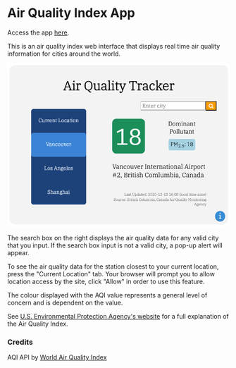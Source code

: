 # Air Quality Index App

Access the app [here](https://air-quality-tracker-judyyu.herokuapp.com/).

This is an air quality index web interface that displays real time air quality information for cities around the world. 

<img src="public/img/app-screenshot.png" width="600">

The search box on the right displays the air quality data for any valid city that you input. If the search box input is not a valid city, a pop-up alert will appear. 

To see the air quality data for the station closest to your current location, press the "Current Location" tab. Your browser will prompt you to allow location access by the site, click "Allow" in order to use this feature. 

The colour displayed with the AQI value represents a general level of concern and is dependent on the value.

See [U.S. Environmental Protection Agency's website](https://www.airnow.gov/aqi/aqi-basics/) for a full explanation of the Air Quality Index. 

### Credits
AQI API by [World Air Quality Index](https://waqi.info/)
